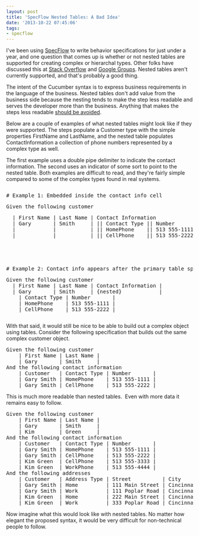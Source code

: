 ```yaml
---
layout: post
title: 'SpecFlow Nested Tables: A Bad Idea'
date: '2013-10-22 07:45:06'
tags:
- specflow
---
```


<p>I've been using <a href="http://www.specflow.org/specflownew/" target="_blank">SpecFlow</a> to write behavior specifications for just under a year, and one question that comes up is whether or not nested tables are supported for creating complex or hierarchal types. Other folks have discussed this at <a href="http://stackoverflow.com/questions/5788964/specflow-and-complex-objects">Stack Overflow</a> and <a href="https://groups.google.com/forum/#!topic/specflow/9VLN7dTz7Kk">Google Groups</a>. Nested tables aren't currently supported, and that's probably a good thing.</p> <p>The intent of the Cucumber syntax is to express business requirements in the language of the business. Nested tables don't add value from the business side because the nesting tends to make the step less readable and serves the developer more than the business. Anything that makes the steps less readable <a href="http://www.elabs.se/blog/15-you-re-cuking-it-wrong">should be avoided</a>.</p> <p>Below are a couple of examples of what nested tables might look like if they were supported. The steps populate a Customer type with the simple properties FirstName and LastName, and the nested table populates ContactInformation a collection of phone numbers represented by a complex type as well.</p> <p>The first example uses a double pipe delimiter to indicate the contact information. The second uses an indicator of some sort to point to the nested table. Both examples are difficult to read, and they're fairly simple compared to some of the complex types found in real systems.</p><pre class="csharpcode"><p># Example 1: Embedded inside the contact info cell</p><p>Given the following customer</p><p>  | First Name | Last Name | Contact Information                |
  | Gary       | Smith     | || Contact Type || Number       || |
  |            |           | || HomePhone    || 513 555-1111 || |
  |            |           | || CellPhone    || 513 555-2222 || |
</p><p>&nbsp;</p><p>&nbsp;</p><p># Example 2: Contact info appears after the primary table specification</p><p>Given the following customer
  | First Name | Last Name | Contact Information |
  | Gary       | Smith     | {nested}            |
    | Contact Type | Number       |
    | HomePhone    | 513 555-1111 |
    | CellPhone    | 513 555-2222 |</p></pre>
<p>With that said, it would still be nice to be able to build out a complex object using tables. Consider the following specification that builds out the same complex customer object.</p><pre class="csharpcode">Given the following customer
    | First Name | Last Name |
    | Gary       | Smith     |
And the following contact information
    | Customer   | Contact Type | Number       |
    | Gary Smith | HomePhone    | 513 555-1111 |
    | Gary Smith | CellPhone    | 513 555-2222 |</pre>This is much more readable than nested tables.&nbsp; Even with more data it remains easy to follow.<pre class="csharpcode">Given the following customer
    | First Name | Last Name |
    | Gary       | Smith     |
    | Kim        | Green     |
And the following contact information
    | Customer   | Contact Type | Number       |
    | Gary Smith | HomePhone    | 513 555-1111 |
    | Gary Smith | CellPhone    | 513 555-2222 |
    | Kim Green  | CellPhone    | 513 555-3333 |
    | Kim Green  | WorkPhone    | 513 555-4444 |
And the following addresses
    | Customer   | Address Type | Street          | City       | State |
    | Gary Smith | Home         | 111 Main Street | Cincinnati | OH    |
    | Gary Smith | Work         | 111 Poplar Road | Cincinnati | OH    |
    | Kim Green  | Home         | 222 Main Street | Cincinnati | OH    |
    | Kim Green  | Work         | 333 Poplar Road | Cincinnati | OH    |</pre>
<p>Now imagine what this would look like with nested tables. No matter how elegant the proposed syntax, it would be very difficult for non-technical people to follow.</p>